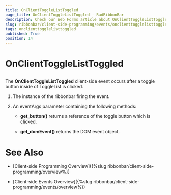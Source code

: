 ```yaml
---
title: OnClientToggleListToggled
page_title: OnClientToggleListToggled - RadRibbonBar
description: Check our Web Forms article about OnClientToggleListToggled.
slug: ribbonbar/client-side-programming/events/onclienttogglelisttoggled
tags: onclienttogglelisttoggled
published: True
position: 14
---
```


# OnClientToggleListToggled



## 

The **OnClientToggleListToggled** client-side event occurs after a toggle button inside of ToggleList is clicked.

1. The instance of the ribbonbar firing the event.

1. An eventArgs parameter containing the following methods:

	* **get_button()** returns a reference of the toggle button which is clicked.

	* **get_domEvent()** returns the DOM event object.

# See Also

 * [Client-side Programming Overview]({%slug ribbonbar/client-side-programming/overview%})

 * [Client-side Events Overview]({%slug ribbonbar/client-side-programming/events/overview%})
